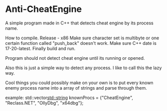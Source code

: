 # Anti-CheatEngine
A simple program made in C++ that detects cheat engine by its process name.

How to compile.
Release - x86
Make sure character set is multibyte or one certain function called "push_back" doesn't work.
Make sure C++ date is 17-20-latest.
Finally build and run.

Program should not detect cheat engine until its running or opened.

Also this is just a simple way to detect any process. 
I like to call this the lazy way.

Cool things you could possibly make on your own is to put 
every known enemy process name into a array of strings and parse through them.

example:
std::vector<std::string> knownProcs = {"CheatEngine", "Reclass.NET", "OllyDbg", "x64dbg"};
